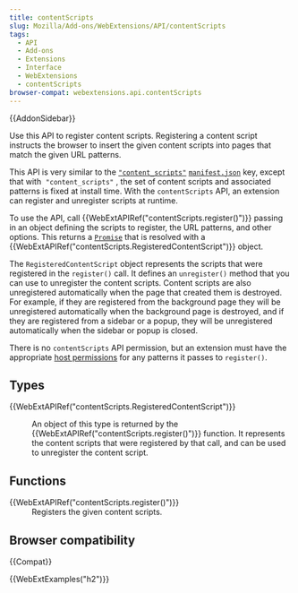 ```yaml
---
title: contentScripts
slug: Mozilla/Add-ons/WebExtensions/API/contentScripts
tags:
  - API
  - Add-ons
  - Extensions
  - Interface
  - WebExtensions
  - contentScripts
browser-compat: webextensions.api.contentScripts
---
```

<div>{{AddonSidebar}}</div>

<p>Use this API to register content scripts. Registering a content script instructs the browser to insert the given content scripts into pages that match the given URL patterns.</p>

<p>This API is very similar to the <code><a href="/en-US/docs/Mozilla/Add-ons/WebExtensions/manifest.json/content_scripts">"content_scripts"</a></code> <code><a href="/en-US/docs/Mozilla/Add-ons/WebExtensions/manifest.json">manifest.json</a></code> key, except that with  <code>"content_scripts"</code> , the set of content scripts and associated patterns is fixed at install time. <span class="seoSummary">With the <code>contentScripts</code> API, an extension can register and unregister scripts at runtime.</span></p>

<p>To use the API, call {{WebExtAPIRef("contentScripts.register()")}} passing in an object defining the scripts to register, the URL patterns, and other options. This returns a <code><a href="/en-US/docs/Web/JavaScript/Reference/Global_Objects/Promise">Promise</a></code> that is resolved with a {{WebExtAPIRef("contentScripts.RegisteredContentScript")}} object.</p>

<p>The <code>RegisteredContentScript</code> object represents the scripts that were registered in the <code>register()</code> call. It defines an <code>unregister()</code> method that you can use to unregister the content scripts. Content scripts are also unregistered automatically when the page that created them is destroyed. For example, if they are registered from the background page they will be unregistered automatically when the background page is destroyed, and if they are registered from a sidebar or a popup, they will be unregistered automatically when the sidebar or popup is closed.</p>

<p>There is no <code>contentScripts</code> API permission, but an extension must have the appropriate <a href="/en-US/docs/Mozilla/Add-ons/WebExtensions/manifest.json/permissions#host_permissions">host permissions</a> for any patterns it passes to <code>register()</code>.</p>

<h2 id="Types">Types</h2>

<dl>
 <dt>{{WebExtAPIRef("contentScripts.RegisteredContentScript")}}</dt>
 <dd>
 <p>An object of this type is returned by the {{WebExtAPIRef("contentScripts.register()")}} function. It represents the content scripts that were registered by that call, and can be used to unregister the content script.</p>
 </dd>
</dl>

<h2 id="Functions">Functions</h2>

<dl>
 <dt>{{WebExtAPIRef("contentScripts.register()")}}</dt>
 <dd>Registers the given content scripts.</dd>
</dl>

<h2 id="Browser_compatibility">Browser compatibility</h2>

<p>{{Compat}}</p>

<p>{{WebExtExamples("h2")}}</p>
